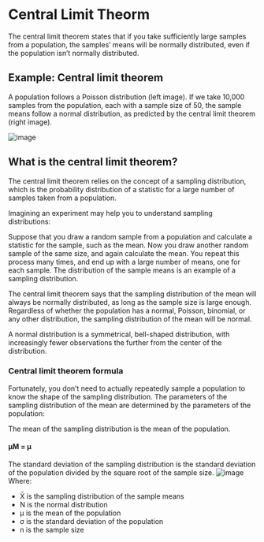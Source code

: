 # Central Limit Theorm

The central limit theorem states that if you take sufficiently large samples from a population, the samples’ means will be normally distributed, even if the population isn’t normally distributed.

## Example: Central limit theorem
A population follows a Poisson distribution (left image). If we take 10,000 samples from the population, each with a sample size of 50, the sample means follow a normal distribution, as predicted by the central limit theorem (right image).

![image](https://cdn.scribbr.com/wp-content/uploads/2022/07/Central-limit-theorem.webp)

## What is the central limit theorem?
The central limit theorem relies on the concept of a sampling distribution, which is the probability distribution of a statistic for a large number of samples taken from a population.

Imagining an experiment may help you to understand sampling distributions:

Suppose that you draw a random sample from a population and calculate a statistic for the sample, such as the mean.
Now you draw another random sample of the same size, and again calculate the mean.
You repeat this process many times, and end up with a large number of means, one for each sample.
The distribution of the sample means is an example of a sampling distribution.

The central limit theorem says that the sampling distribution of the mean will always be normally distributed, as long as the sample size is large enough. Regardless of whether the population has a normal, Poisson, binomial, or any other distribution, the sampling distribution of the mean will be normal.

A normal distribution is a symmetrical, bell-shaped distribution, with increasingly fewer observations the further from the center of the distribution.

### Central limit theorem formula

Fortunately, you don’t need to actually repeatedly sample a population to know the shape of the sampling distribution. The parameters of the sampling distribution of the mean are determined by the parameters of the population:

The mean of the sampling distribution is the mean of the population.
  #### μM = μ
  
The standard deviation of the sampling distribution is the standard deviation of the population divided by the square root of the sample size.
  ![image](https://www.google.com/url?sa=i&url=https%3A%2F%2Fwww.reddit.com%2Fr%2FAskStatistics%2Fcomments%2Fbinfy8%2Fabout_the_standard_deviation_of_sample_mean%2F&psig=AOvVaw3fCDsP-HM7Sk4kXqZ7PA7B&ust=1664399736821000&source=images&cd=vfe&ved=2ahUKEwjB6fGp8rX6AhU0g_0HHToPBuAQjRx6BAgAEAs)
Where:

- X̄ is the sampling distribution of the sample means
- N is the normal distribution
- µ is the mean of the population
- σ is the standard deviation of the population
- n is the sample size
